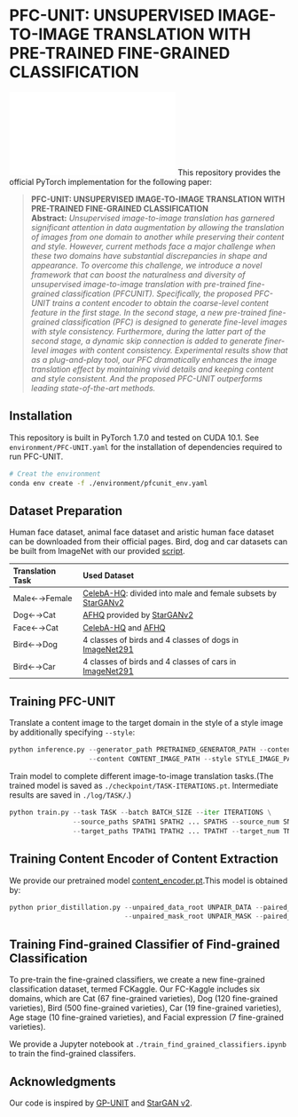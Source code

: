 # PFC-UNIT: UNSUPERVISED IMAGE-TO-IMAGE TRANSLATION WITH PRE-TRAINED FINE-GRAINED CLASSIFICATION

![p](github_page/code1.pdf)
This repository provides the official PyTorch implementation for the following paper:

> **PFC-UNIT: UNSUPERVISED IMAGE-TO-IMAGE TRANSLATION WITH PRE-TRAINED FINE-GRAINED CLASSIFICATION**<br>
> **Abstract:** *Unsupervised image-to-image translation has garnered significant
attention in data augmentation by allowing the translation
of images from one domain to another while preserving
their content and style. However, current methods face
a major challenge when these two domains have substantial
discrepancies in shape and appearance. To overcome this
challenge, we introduce a novel framework that can boost
the naturalness and diversity of unsupervised image-to-image
translation with pre-trained fine-grained classification (PFCUNIT).
Specifically, the proposed PFC-UNIT trains a content
encoder to obtain the coarse-level content feature in the first
stage. In the second stage, a new pre-trained fine-grained classification
(PFC) is designed to generate fine-level images with
style consistency. Furthermore, during the latter part of the
second stage, a dynamic skip connection is added to generate
finer-level images with content consistency. Experimental
results show that as a plug-and-play tool, our PFC dramatically
enhances the image translation effect by maintaining
vivid details and keeping content and style consistent. And
the proposed PFC-UNIT outperforms leading state-of-the-art
methods.*

## Installation
This repository is built in PyTorch 1.7.0 and tested on CUDA 10.1. See `environment/PFC-UNIT.yaml` for the installation of dependencies required to run PFC-UNIT.
```bash
# Creat the environment
conda env create -f ./environment/pfcunit_env.yaml
```

## Dataset Preparation

Human face dataset, animal face dataset and aristic human face dataset can be downloaded from their official pages.
Bird, dog and car datasets can be built from ImageNet with our provided [script](./data_preparation).

| Translation Task                                 | Used Dataset                                                                                                                                                                                                                                                                           | 
|:-------------------------------------------------|:---------------------------------------------------------------------------------------------------------------------------------------------------------------------------------------------------------------------------------------------------------------------------------------| 
| Male←→Female                                     | [CelebA-HQ](https://github.com/clovaai/stargan-v2#datasets-and-pre-trained-networks): divided into male and female subsets by [StarGANv2](https://github.com/clovaai/stargan-v2#datasets-and-pre-trained-networks)                                                                     |
| Dog←→Cat                                         | [AFHQ](https://github.com/clovaai/stargan-v2#datasets-and-pre-trained-networks) provided by [StarGANv2](https://github.com/clovaai/stargan-v2#datasets-and-pre-trained-networks)                                                                                                       |
| Face←→Cat                                        | [CelebA-HQ](https://github.com/switchablenorms/CelebAMask-HQ) and [AFHQ](https://github.com/clovaai/stargan-v2#datasets-and-pre-trained-networks)                                                                                                                                      |
| Bird←→Dog                                        | 4 classes of birds and 4 classes of dogs in [ImageNet291](https://github.com/williamyang1991/GP-UNIT/tree/main/data_preparation)
| Bird←→Car                                        | 4 classes of birds and 4 classes of cars in [ImageNet291](https://github.com/williamyang1991/GP-UNIT/tree/main/data_preparation)                                                                                                               

## Training PFC-UNIT

Translate a content image to the target domain in the style of a style image by additionally specifying `--style`:
```python
python inference.py --generator_path PRETRAINED_GENERATOR_PATH --content_encoder_path PRETRAINED_ENCODER_PATH \ 
                    --content CONTENT_IMAGE_PATH --style STYLE_IMAGE_PATH --device DEVICE
```

Train model to complete different image-to-image translation tasks.(The trained model is saved as `./checkpoint/TASK-ITERATIONS.pt`. Intermediate results are saved in `./log/TASK/`.)
```python
python train.py --task TASK --batch BATCH_SIZE --iter ITERATIONS \
                --source_paths SPATH1 SPATH2 ... SPATHS --source_num SNUM1 SNUM2 ... SNUMS \
                --target_paths TPATH1 TPATH2 ... TPATHT --target_num TNUM1 TNUM2 ... TNUMT
```

## Training Content Encoder of Content Extraction

We provide our pretrained model [content_encoder.pt]().This model is obtained by:
```python
python prior_distillation.py --unpaired_data_root UNPAIR_DATA --paired_data_root PAIR_DATA \
                             --unpaired_mask_root UNPAIR_MASK --paired_mask_root PAIR_MASK
```

## Training Find-grained Classifier of Find-grained Classification

To pre-train the fine-grained classifiers, we create a new fine-grained classification dataset, termed FCKaggle. Our FC-Kaggle includes six domains, which are Cat (67 fine-grained varieties), Dog (120 fine-grained varieties), Bird (500 fine-grained varieties), Car (19 fine-grained varieties), Age stage (10 fine-grained varieties), and Facial expression (7 fine-grained varieties).

We provide a Jupyter notebook at `./train_find_grained_classifiers.ipynb` to train the find-grained classifers.


## Acknowledgments
Our code is inspired by [GP-UNIT](https://github.com/williamyang1991/GP-UNIT/) and [StarGAN v2](https://github.com/clovaai/stargan-v2).
